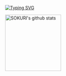 [![Typing SVG](https://readme-typing-svg.herokuapp.com/?font=Oleo+Script&color=9D9ED2&size=35&center=true&vCenter=true&width=404&height=53&lines=%E3%80%80%E3%80%80Hi+there%2C+I'm+gray.+%E3%80%80%E3%80%80)](https://git.io/typing-svg)

<a href="https://github.com/196code-gray"><img align="center" style="height:180px" src="https://github-readme-stats.vercel.app/api?username=196code-gray&show_icons=true&include_all_commits=true&hide_border=true&bg_color=30,7F7FD5,86A8E7,91eae4&title_color=fff&text_color=fff" alt="SOKURI's github stats" /></a>

<!--
**196code-gray/196code-gray** is a ✨ _special_ ✨ repository because its `README.md` (this file) appears on your GitHub profile.

Here are some ideas to get you started:

- 🔭 I’m currently working on ...
- 🌱 I’m currently learning ...
- 👯 I’m looking to collaborate on ...
- 🤔 I’m looking for help with ...
- 💬 Ask me about ...
- 📫 How to reach me: ...
- 😄 Pronouns: ...
- ⚡ Fun fact: ...
-->
